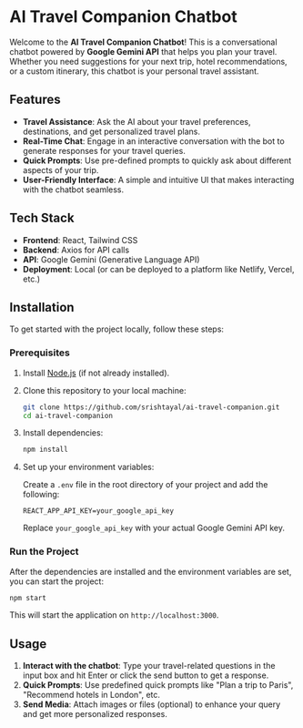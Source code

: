 
# AI Travel Companion Chatbot

Welcome to the **AI Travel Companion Chatbot**! This is a conversational chatbot powered by **Google Gemini API** that helps you plan your travel. Whether you need suggestions for your next trip, hotel recommendations, or a custom itinerary, this chatbot is your personal travel assistant.

## Features

- **Travel Assistance**: Ask the AI about your travel preferences, destinations, and get personalized travel plans.
- **Real-Time Chat**: Engage in an interactive conversation with the bot to generate responses for your travel queries.
- **Quick Prompts**: Use pre-defined prompts to quickly ask about different aspects of your trip.
- **User-Friendly Interface**: A simple and intuitive UI that makes interacting with the chatbot seamless.

## Tech Stack

- **Frontend**: React, Tailwind CSS
- **Backend**: Axios for API calls
- **API**: Google Gemini (Generative Language API)
- **Deployment**: Local (or can be deployed to a platform like Netlify, Vercel, etc.)

## Installation

To get started with the project locally, follow these steps:

### Prerequisites

1. Install [Node.js](https://nodejs.org/) (if not already installed).
2. Clone this repository to your local machine:

   ```bash
   git clone https://github.com/srishtayal/ai-travel-companion.git
   cd ai-travel-companion
   ```

3. Install dependencies:

   ```bash
   npm install
   ```

4. Set up your environment variables:

   Create a `.env` file in the root directory of your project and add the following:

   ```plaintext
   REACT_APP_API_KEY=your_google_api_key
   ```

   Replace `your_google_api_key` with your actual Google Gemini API key.

### Run the Project

After the dependencies are installed and the environment variables are set, you can start the project:

```bash
npm start
```

This will start the application on `http://localhost:3000`.

## Usage

1. **Interact with the chatbot**: Type your travel-related questions in the input box and hit Enter or click the send button to get a response.
2. **Quick Prompts**: Use predefined quick prompts like "Plan a trip to Paris", "Recommend hotels in London", etc.
3. **Send Media**: Attach images or files (optional) to enhance your query and get more personalized responses.
